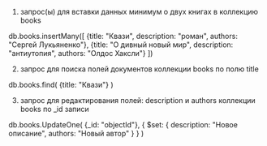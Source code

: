 1. запрос(ы) для вставки данных минимум о двух книгах в коллекцию books

db.books.insertMany([
{title: "Квази", description: "роман", authors: "Сергей Лукьяненко"},
{title: "О дивный новый мир", description: "антиутопия", authors: "Олдос Хаксли"}
])

2. запрос для поиска полей документов коллекции books по полю title

db.books.find(
    {title: "Квази"}
)

3. запрос для редактирования полей: description и authors коллекции books по _id записи

db.books.UpdateOne(
  {_id: "objectId"},
  {
    $set: { 
        description: "Новое описание", 
        authors: "Новый автор" 
    } 
  }
)